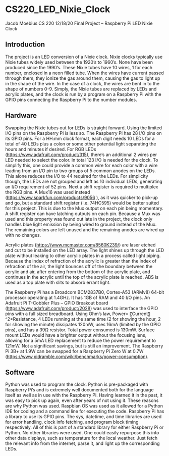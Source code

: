 # CS220_LED_Nixie_Clock

Jacob Moebius
CS 220
12/18/20
Final Project – Raspberry Pi
LED Nixie Clock

## Introduction

The project is an LED conversion of a Nixie clock. Nixie clocks typically use Nixie tubes widely used between the 1920’s to 1960’s. None have been produced since the 1990’s. These Nixie tubes have 10 wires, 1 for each number, enclosed in a neon filled tube. When the wires have current passed through them, they ionize the gas around them, causing the gas to light up in the shape of the wire. In the case of a clock, the wires are bent in to the shape of numbers 0-9. Simply, the Nixie tubes are replaced by LEDs and acrylic plates, and the clock is run by a program on a Raspberry Pi with the GPIO pins connecting the Raspberry Pi to the number modules.

## Hardware

Swapping the Nixie tubes out for LEDs is straight forward. Using the limited I/O pins on the Raspberry Pi is less so. The Raspberry Pi has 28 I/O pins on its GPIO pins. For a HH:mm clock format, each digit needs 10 LEDs for a total of 40 LEDs plus a colon or some other potential light separating the hours and minutes if desired. For RGB LEDs (https://www.adafruit.com/product/315), there’s an additional 2 wires per LED needed to select the color. In total 123 I/O is needed for the clock. To simplify this, one could provide a common wire for each color with a wire leading from an I/O pin to two groups of 5 common anodes on the LEDs. This alone reduces the I/O to 44 required for the LEDs. For simplicity though, the LEDs are not grouped and left as 10 individual LEDs, generating an I/O requirement of 52 pins. Next a shift register is required to multiplex the RGB pins. A Mux16 was used instead (https://www.sparkfun.com/products/9056 ), as it was quicker to pick-up and go, but a standard shift register (i.e. 74HC595) would be better suited for this project. This is due to the Mux output on each pin being momentary. A shift register can have latching outputs on each pin. Because a Mux was used and this property was found out late in the project, the clock only handles blue light emission by being wired to ground instead of the Mux. The remaining colors are left unused and the remaining anodes are wired up with no changes.

Acrylic plates (https://www.mcmaster.com/8560K239/) are laser etched and cut to be installed on the LED array. The light shines up through the LED plate without leaking to other acrylic plates in a process called light piping. Because the index of refraction of the acrylic is greater than the index of refraction of the air, the light bounces off of the boundary between the acrylic and air, after entering from the bottom of the acrylic plate, and continues in the acrylic until the top of the acrylic plate is reached. ABS is used as a top plate with slits to absorb errant light.

The Raspberry Pi has a Broadcom BCM2837B0, Cortex-A53 (ARMv8) 64-bit processor operating at 1.4GHz. It has 1GB of RAM and 40 I/O pins. An Adafruit Pi T-Cobbler Plus – GPIO Breakout board (https://www.adafruit.com/product/2028) was used to interface the GPIO pins with a full sized breadboard. Using Ohm’s law, Power= 〖Current〗^2*Resistance, 4 LEDs running at the same time (2 for showing the hour, 2 for showing the minute) dissipates 120mW, uses 16mA (limited by the GPIO pins), and has a 39Ω resistor. Total power consumed is 130mW. Surface mount LEDs would have a brighter output without the focusing lens, allowing for a 5mA LED replacement to reduce the power requirement to 121mW. Not a significant savings, but is still an improvement. The Raspberry Pi 3B+ at 1.9W can be swapped for a Raspberry Pi Zero W at 0.7W (https://www.pidramble.com/wiki/benchmarks/power-consumption).

## Software

Python was used to program the clock. Python is pre-packaged with Raspberry Pi’s and is extremely well documented both for the language itself as well as in use with the Raspberry Pi. Having learned it in the past, it was easy to pick up again, even after years of not using it. These reasons are why Python was used. Raspbian OS was used as it allowed for a Python IDE for coding and a command line for executing the code.	Raspberry Pi has a library to use its GPIO pins. The sys, datetime, and time libraries are used for error handling, clock info fetching, and program block timing respectively. All of this is part of a standard library for either Raspberry Pi or Python. No other libraries were used. One could easily repurpose this into other data displays, such as temperature for the local weather. Just fetch the relevant info from the internet, parse it, and light up the corresponding LEDs.

